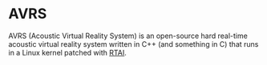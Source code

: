 AVRS
====

AVRS (Acoustic Virtual Reality System) is an open-source hard real-time acoustic virtual reality system written in C++ (and something in C) that runs in a Linux kernel patched with [RTAI](https://www.rtai.org).